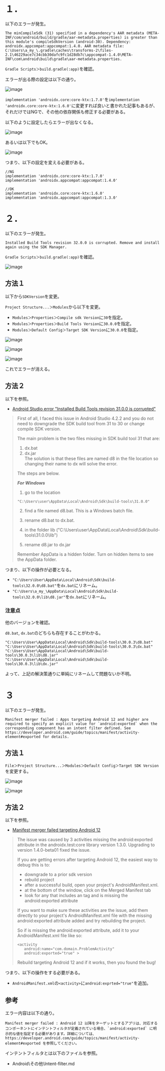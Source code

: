 # １．
以下のエラーが発生。

```
The minCompileSdk (31) specified in a dependency's AAR metadata (META-INF/com/android/build/gradle/aar-metadata.properties) is greater than this module's compileSdkVersion (android-30). Dependency: androidx.appcompat:appcompat:1.4.0. AAR metadata file: C:\Users\a_my_\.gradle\caches\transforms-2\files-2.1\46229ace7c34cbb30dafc9fc1d28db7c\appcompat-1.4.0\META-INF\com\android\build\gradle\aar-metadata.properties.
```

`Gradle Scripts＞build.gradle(:app)`を確認。

エラーが出る際の設定は以下の通り。

![image](https://user-images.githubusercontent.com/85177462/147406515-02012f61-bc37-4114-ac7b-0d77a7f62620.png)

`implementation 'androidx.core:core-ktx:1.7.0'`を`implementation 'androidx.core:core-ktx:1.6.0'`に変更すれば良いと書かれた記事もあるが、それだけではNGで、その他の依存関係も修正する必要がある。  

以下のように設定したらエラーが出なくなる。

![image](https://user-images.githubusercontent.com/85177462/147406521-1a8070e3-dedc-41bf-9c26-14b76bc7e100.png)

あるいは以下でもOK。

![image](https://user-images.githubusercontent.com/85177462/147406966-22713dc4-4fd4-4be0-89dd-3801b7e430ba.png)

つまり、以下の設定を変える必要がある。

```
//NG
implementation 'androidx.core:core-ktx:1.7.0'
implementation 'androidx.appcompat:appcompat:1.4.0'

//OK
implementation 'androidx.core:core-ktx:1.6.0'
implementation 'androidx.appcompat:appcompat:1.3.0'
```


# ２．
以下のエラーが発生。

```
Installed Build Tools revision 32.0.0 is corrupted. Remove and install again using the SDK Manager.
```

`Gradle Scripts＞build.gradle(:app)`を確認。

![image](https://user-images.githubusercontent.com/85177462/147406741-1ea608cb-4592-4634-bfca-47d6c51c0a2e.png)

## 方法１

以下から`SDKVersion`を変更。

`Project Structure...＞Modules`から以下を変更。  
- `Modules＞Properties＞Compile sdk Version`に`30`を指定。
- `Modules＞Properties＞Build Tools Version`に`30.0.0`を指定。
- `Modules＞Default Config＞Target SDK Version`に`30.0.0`を指定。

![image](https://user-images.githubusercontent.com/85177462/147406765-db408eb0-6629-42e1-a5af-846bce82cc3a.png)

![image](https://user-images.githubusercontent.com/85177462/147406788-77cb627e-350c-4366-9148-295940f58334.png)

![image](https://user-images.githubusercontent.com/85177462/147406797-449c996d-38aa-4ee9-b49b-55a570eb3bb5.png)

これでエラーが消える。

## 方法２

以下を参照。

- [Android Studio error "Installed Build Tools revision 31.0.0 is corrupted"](https://stackoverflow.com/questions/68387270/android-studio-error-installed-build-tools-revision-31-0-0-is-corrupted)

>First of all, I faced this issue in Android Studio 4.2.2 and you do not need to downgrade the SDK build tool from 31 to 30 or change compile SDK version.  
>
>The main problem is the two files missing in SDK build tool 31 that are:  
>
>1. dx.bat  
>2. dx.jar  
>The solution is that these files are named d8 in the file location so changing their name to dx will solve the error.  
>
>The steps are below.  
>
>***For Windows***  
>1. go to the location  
>
> `"C:\Users\user\AppData\Local\Android\Sdk\build-tools\31.0.0"`  
>
>2. find a file named d8.bat. This is a Windows batch file.  
>
>3. rename d8.bat to dx.bat.  
>
>4. in the folder lib ("C:\Users\user\AppData\Local\Android\Sdk\build-tools\31.0.0\lib")  
>
>5. rename d8.jar to dx.jar  
>
>Remember AppData is a hidden folder. Turn on hidden items to see the AppData folder.  

つまり、以下の操作が必要となる。

- `"C:\Users\User\AppData\Local\Android\Sdk\build-tools\32.0.0\d8.bat"`を`dx.bat`にリネーム。
- `"C:\Users\a_my_\AppData\Local\Android\Sdk\build-tools\32.0.0\lib\d8.jar"`を`dx.bat`にリネーム。

### 注意点

他のバージョンを確認。

`d8.bat`, `dx.bat`のどちらも存在することがわかる。

`"C:\Users\User\AppData\Local\Android\Sdk\build-tools\30.0.3\d8.bat"`
`"C:\Users\User\AppData\Local\Android\Sdk\build-tools\30.0.3\dx.bat"`
`"C:\Users\User\AppData\Local\Android\Sdk\build-tools\30.0.3\lib\d8.jar"`
`"C:\Users\User\AppData\Local\Android\Sdk\build-tools\30.0.3\lib\dx.jar"`

よって、上記の解決策通りに単純にリネームして問題ないか不明。

# ３

以下のエラーが発生。

```
Manifest merger failed : Apps targeting Android 12 and higher are required to specify an explicit value for `android:exported` when the corresponding component has an intent filter defined. See https://developer.android.com/guide/topics/manifest/activity-element#exported for details.
```

## 方法１

`File＞Project Structure...＞Modules＞Default Config＞Target SDK Version`を変更する。

![image](https://user-images.githubusercontent.com/85177462/147617715-2ff5745f-24f1-4a24-b1e5-3b42c7db64c9.png)

![image](https://user-images.githubusercontent.com/85177462/147617682-95d2271b-b450-4eb9-9a91-76e5abbade93.png)

## 方法２

以下を参照。

- [Manifest merger failed targeting Android 12](https://stackoverflow.com/questions/67654506/manifest-merger-failed-targeting-android-12)

>The issue was caused by 3 activities missing the android:exported attribute in the androidx.test:core library version 1.3.0. Upgrading to version 1.4.0-beta01 fixed the issue.
>
>If you are getting errors after targeting Android 12, the easiest way to debug this is to:
>
>- downgrade to a prior sdk version
>- rebuild project
>- after a successful build, open your project's AndroidManifest.xml.
>- at the bottom of the window, click on the Merged Manifest tab
>- look for any <activity> that includes an <intent-filter> tag and is missing the android:exported attribute
>
>If you want to make sure these activities are the issue, add them directly to your project's AndroidManifest.xml file with the missing android:exported attribute added and try rebuilding the project.
>
>So if <activity android:name="com.domain.ProblemActivity"> is missing the android:exported attribute, add it to your AndroidManifest.xml file like so:
>
>```
><activity 
>    android:name="com.domain.ProblemActivity"
>    android:exported="true" >
>```
>
>Rebuild targeting Android 12 and if it works, then you found the bug!

つまり、以下の操作をする必要がある。

- `AndroidManifest.xml`の`<activity>`に`android:exprted="true"`を追加。

## 参考

エラー内容は以下の通り。

```
Manifest merger failed : Android 12 以降をターゲットとするアプリは、対応するコンポーネントにインテントフィルタが定義されている場合、`android:exported` に明示的な値を指定する必要があります。詳細については、https://developer.android.com/guide/topics/manifest/activity-element#exported を参照してください。
```

インテントフィルタとは以下のファイルを参照。
- Android\その他\Intent-filter.md